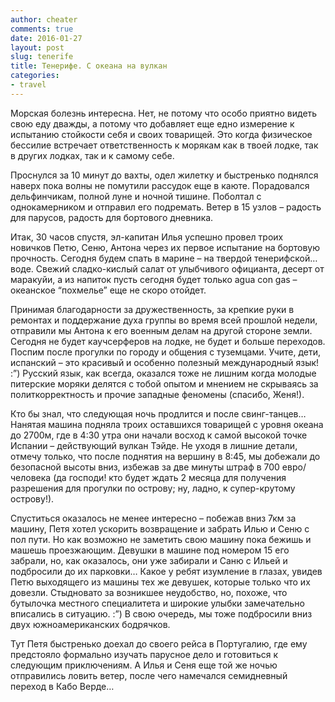 ```yaml
---
author: cheater
comments: true
date: 2016-01-27
layout: post
slug: tenerife
title: Тенерифе. С океана на вулкан
categories:
- travel
---
```


Морская болезнь интересна. Нет, не потому что особо приятно видеть свою еду дважды, а потому что добавляет еще едно измерение к испытанию стойкости себя и своих товарищей. Это когда физическое бессилие встречает ответственность к морякам как в твоей лодке, так в других лодках, так и к самому себе.

Проснулся за 10 минут до вахты, одел жилетку и быстренько поднялся наверх пока волны не помутили рассудок еще в каюте. Порадовался дельфинчикам, полной луне и ночной тишине. Поболтал с однокамерником и отправил его подремать. Ветер в 15 узлов – радость для парусов, радость для бортового дневника.

Итак, 30 часов спустя, эл-капитан Илья успешно провел троих новичков Петю, Сеню, Антона через их первое испытание на бортовую прочность. Сегодня будем спать в марине – на твердой тенерифской… воде. Свежий сладко-кислый салат от улыбчивого официанта, десерт от маракуйи, а из напиток пусть сегодня будет только agua con gas – океанское “похмелье” еще не скоро отойдет.

Принимая благодарности за дружественность, за крепкие руки в ремонтах и поддержание духа группы во время всей прошлой недели, отправили мы Антона к его военным делам на другой стороне земли. Сегодня не будет каучсерферов на лодке, не будет и больше переходов. Поспим после прогулки по городу и общения с туземцами. Учите, дети, испанский – это красивый и особенно полезный международный язык! :”) Русский язык, как всегда, оказался тоже не лишним когда молодые питерские моряки делятся с тобой опытом и мнением не скрываясь за политкорректность и прочие западные феномены (спасибо, Женя!).

Кто бы знал, что следующая ночь продлится и после свинг-танцев… Нанятая машина подняла троих  оставшихся товарищей с уровня океана до 2700м, где в 4:30 утра они начали восход к самой высокой точке Испании – действующий вулкан Тэйде. Не уходя в лишние детали, отмечу только, что после поднятия на вершину в 8:45, мы добежали до безопасной высоты вниз, избежав за две минуты штраф в 700 евро/человека (да господи! кто будет ждать 2 месяца для получения разрешения для прогулки по острову; ну, ладно, к супер-крутому острову!).

Спуститься оказалось не менее интересно – побежав вниз 7км за машину, Петя хотел ускорить возвращение и забрать Илью и Сеню с пол пути. Но как возможно не заметить свою машину пока бежишь и машешь проезжающим. Девушки в машине под номером 15 его забрали, но, как оказалось, они уже забирали и Саню с Ильей и подбросили до их парковки… Какое у ребят изумление в глазах, увидев Петю выходящего из машины тех же девушек, которые только что их довезли. Стыдновато за возникшее неудобство, но, похоже, что бутылочка местного специалитета и широкие улыбки замечательно вписались в ситуацию. :”) В свою очередь, мы тоже подбросили вниз двух южноамериканских бодрячков.

Тут Петя быстренько доехал до своего рейса в Португалию, где ему предстояло формально изучать парусное дело и готовиться к следующим приключениям. А Илья и Сеня еще той же ночью отправились ловить ветер, после чего намечался семидневный переход в Кабо Верде…
